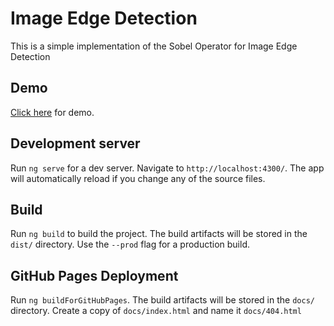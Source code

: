 # Image Edge Detection

This is a simple implementation of the Sobel Operator for Image Edge Detection

## Demo

[Click here](https://codewarrior404.github.io/image-edge-detection/) for demo. 

## Development server

Run `ng serve` for a dev server. Navigate to `http://localhost:4300/`. The app will automatically reload if you change any of the source files.

## Build

Run `ng build` to build the project. The build artifacts will be stored in the `dist/` directory. Use the `--prod` flag for a production build.

## GitHub Pages Deployment

Run `ng buildForGitHubPages`. The build artifacts will be stored in the `docs/` directory. Create a copy of `docs/index.html` and name it `docs/404.html`

